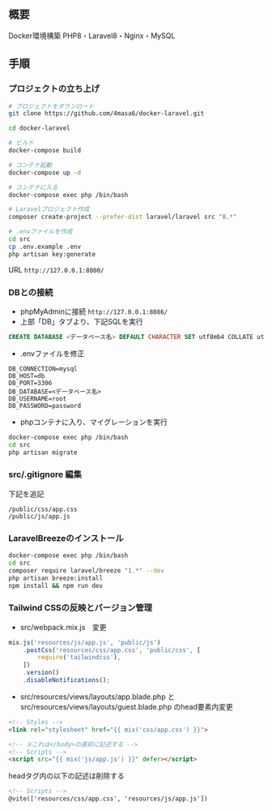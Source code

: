 ## 概要

Docker環境構築
PHP8・Laravel8・Nginx・MySQL

## 手順
### プロジェクトの立ち上げ

```bash
# プロジェクトをダウンロード
git clone https://github.com/4masa6/docker-laravel.git

cd docker-laravel

# ビルド
docker-compose build

# コンテナ起動
docker-compose up -d

# コンテナに入る
docker-compose exec php /bin/bash

# Laravelプロジェクト作成
composer create-project --prefer-dist laravel/laravel src "8.*"

# .envファイルを作成
cd src
cp .env.example .env
php artisan key:generate
```

URL
`http://127.0.0.1:8000/`

### DBとの接続

- phpMyAdminに接続 `http://127.0.0.1:8086/`
- 上部「DB」タブより、下記SQLを実行
```sql
CREATE DATABASE <データベース名> DEFAULT CHARACTER SET utf8mb4 COLLATE utf8mb4_unicode_ci
```

- .envファイルを修正
```plain:.env
DB_CONNECTION=mysql
DB_HOST=db
DB_PORT=3306
DB_DATABASE=<データベース名>
DB_USERNAME=root
DB_PASSWORD=password
```

- phpコンテナに入り、マイグレーションを実行
```bash
docker-compose exec php /bin/bash
cd src
php artisan migrate
```

### src/.gitignore 編集
下記を追記
```
/public/css/app.css
/public/js/app.js
```

### LaravelBreezeのインストール

```bash
docker-compose exec php /bin/bash
cd src
composer require laravel/breeze "1.*" --dev
php artisan breeze:install
npm install && npm run dev
```

### Tailwind CSSの反映とバージョン管理

- src/webpack.mix.js　変更

```js:src/webpack.mix.js
mix.js('resources/js/app.js', 'public/js')
    .postCss('resources/css/app.css', 'public/css', [
        require('tailwindcss'),
    ])
    .version()
    .disableNotifications();
```

- src/resources/views/layouts/app.blade.php と src/resources/views/layouts/guest.blade.php のhead要素内変更

```html
<!-- Styles -->
<link rel="stylesheet" href="{{ mix('css/app.css') }}">

<!-- ※これは</body>の直前に記述する -->
<!-- Scripts -->
<script src="{{ mix('js/app.js') }}" defer></script>
```
headタグ内の以下の記述は削除する
```html
<!-- Scripts -->
@vite(['resources/css/app.css', 'resources/js/app.js'])
```

